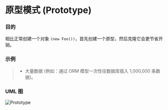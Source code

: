 # 原型模式 (Prototype)

### 目的
相比正常创建一个对象 `(new Foo())`，首先创建一个原型，然后克隆它会更节省开销。

### 示例
>+ 大量数据 (例如：通过 ORM 模型一次性往数据库插入 1,000,000 条数据)。

### UML 图
![Prototype](https://raw.githubusercontent.com/qiujiafei123/DesignPatterns/master/Image/prototype.png)
